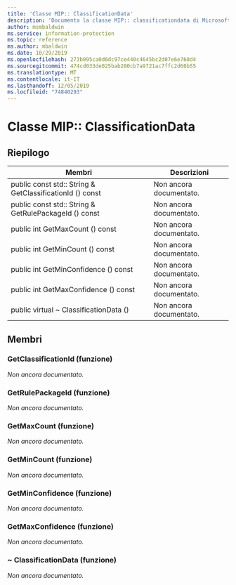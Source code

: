 ```yaml
---
title: 'Classe MIP:: ClassificationData'
description: 'Documenta la classe MIP:: classificationdata di Microsoft Information Protection (MIP) SDK.'
author: msmbaldwin
ms.service: information-protection
ms.topic: reference
ms.author: mbaldwin
ms.date: 10/29/2019
ms.openlocfilehash: 273b095ca0d6dc97ce440c4645bc2d07e6e760d4
ms.sourcegitcommit: 474cd033de025bab280cb7a9721ac7ffc2d60b55
ms.translationtype: MT
ms.contentlocale: it-IT
ms.lasthandoff: 12/05/2019
ms.locfileid: "74840293"
---
```

# <a name="class-mipclassificationdata"></a>Classe MIP:: ClassificationData 
  
## <a name="summary"></a>Riepilogo
 Membri                        | Descrizioni                                
--------------------------------|---------------------------------------------
public const std:: String & GetClassificationId () const  | Non ancora documentato.
public const std:: String & GetRulePackageId () const  | Non ancora documentato.
public int GetMaxCount () const  | Non ancora documentato.
public int GetMinCount () const  | Non ancora documentato.
public int GetMinConfidence () const  | Non ancora documentato.
public int GetMaxConfidence () const  | Non ancora documentato.
public virtual ~ ClassificationData ()  | Non ancora documentato.
  
## <a name="members"></a>Membri
  
### <a name="getclassificationid-function"></a>GetClassificationId (funzione)
_Non ancora documentato._

  
### <a name="getrulepackageid-function"></a>GetRulePackageId (funzione)
_Non ancora documentato._

  
### <a name="getmaxcount-function"></a>GetMaxCount (funzione)
_Non ancora documentato._

  
### <a name="getmincount-function"></a>GetMinCount (funzione)
_Non ancora documentato._

  
### <a name="getminconfidence-function"></a>GetMinConfidence (funzione)
_Non ancora documentato._

  
### <a name="getmaxconfidence-function"></a>GetMaxConfidence (funzione)
_Non ancora documentato._

  
### <a name="classificationdata-function"></a>~ ClassificationData (funzione)
_Non ancora documentato._

